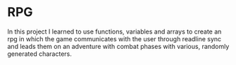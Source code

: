 RPG
=================
In this project I learned to use functions, variables and arrays to create an rpg in which the game communicates with the user through readline sync and leads them on an adventure with combat phases with various, randomly generated characters. 